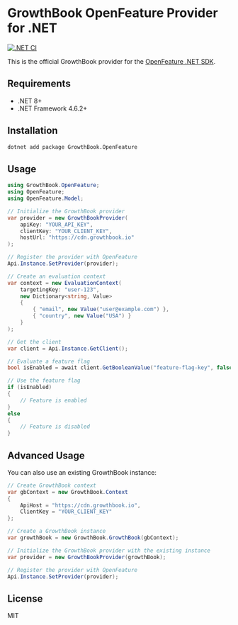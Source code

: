 # GrowthBook OpenFeature Provider for .NET

[![.NET CI](https://github.com/growthbook/growthbook-openfeature-provider-dot-net/actions/workflows/ci.yml/badge.svg)](https://github.com/growthbook/growthbook-openfeature-provider-dot-net/actions/workflows/ci.yml)

This is the official GrowthBook provider for the [OpenFeature .NET SDK](https://github.com/open-feature/dotnet-sdk).

## Requirements

- .NET 8+
- .NET Framework 4.6.2+

## Installation

```bash
dotnet add package GrowthBook.OpenFeature
```

## Usage

```csharp
using GrowthBook.OpenFeature;
using OpenFeature;
using OpenFeature.Model;

// Initialize the GrowthBook provider
var provider = new GrowthBookProvider(
    apiKey: "YOUR_API_KEY",
    clientKey: "YOUR_CLIENT_KEY",
    hostUrl: "https://cdn.growthbook.io"
);

// Register the provider with OpenFeature
Api.Instance.SetProvider(provider);

// Create an evaluation context
var context = new EvaluationContext(
    targetingKey: "user-123",
    new Dictionary<string, Value>
    {
        { "email", new Value("user@example.com") },
        { "country", new Value("USA") }
    }
);

// Get the client
var client = Api.Instance.GetClient();

// Evaluate a feature flag
bool isEnabled = await client.GetBooleanValue("feature-flag-key", false, context);

// Use the feature flag
if (isEnabled)
{
    // Feature is enabled
}
else
{
    // Feature is disabled
}
```

## Advanced Usage

You can also use an existing GrowthBook instance:

```csharp
// Create GrowthBook context
var gbContext = new GrowthBook.Context
{
    ApiHost = "https://cdn.growthbook.io",
    ClientKey = "YOUR_CLIENT_KEY"
};

// Create a GrowthBook instance
var growthBook = new GrowthBook.GrowthBook(gbContext);

// Initialize the GrowthBook provider with the existing instance
var provider = new GrowthBookProvider(growthBook);

// Register the provider with OpenFeature
Api.Instance.SetProvider(provider);
```

## License

MIT
